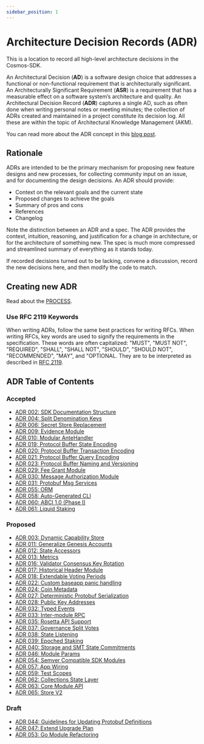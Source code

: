 ```yaml
---
sidebar_position: 1
---
```


# Architecture Decision Records (ADR)

This is a location to record all high-level architecture decisions in the Cosmos-SDK.

An Architectural Decision (**AD**) is a software design choice that addresses a functional or non-functional requirement that is architecturally significant.
An Architecturally Significant Requirement (**ASR**) is a requirement that has a measurable effect on a software system’s architecture and quality.
An Architectural Decision Record (**ADR**) captures a single AD, such as often done when writing personal notes or meeting minutes; the collection of ADRs created and maintained in a project constitute its decision log. All these are within the topic of Architectural Knowledge Management (AKM).

You can read more about the ADR concept in this [blog post](https://product.reverb.com/documenting-architecture-decisions-the-reverb-way-a3563bb24bd0#.78xhdix6t).

## Rationale

ADRs are intended to be the primary mechanism for proposing new feature designs and new processes, for collecting community input on an issue, and for documenting the design decisions.
An ADR should provide:

* Context on the relevant goals and the current state
* Proposed changes to achieve the goals
* Summary of pros and cons
* References
* Changelog

Note the distinction between an ADR and a spec. The ADR provides the context, intuition, reasoning, and
justification for a change in architecture, or for the architecture of something
new. The spec is much more compressed and streamlined summary of everything as
it stands today.

If recorded decisions turned out to be lacking, convene a discussion, record the new decisions here, and then modify the code to match.

## Creating new ADR

Read about the [PROCESS](PROCESS.md).

### Use RFC 2119 Keywords

When writing ADRs, follow the same best practices for writing RFCs. When writing RFCs, key words are used to signify the requirements in the specification. These words are often capitalized: "MUST", "MUST NOT", "REQUIRED", "SHALL", "SHALL NOT", "SHOULD", "SHOULD NOT", "RECOMMENDED", "MAY", and "OPTIONAL. They are to be interpreted as described in [RFC 2119](https://datatracker.ietf.org/doc/html/rfc2119).

## ADR Table of Contents

### Accepted

* [ADR 002: SDK Documentation Structure](adr-002-docs-structure.md)
* [ADR 004: Split Denomination Keys](adr-004-split-denomination-keys.md)
* [ADR 006: Secret Store Replacement](adr-006-secret-store-replacement.md)
* [ADR 009: Evidence Module](adr-009-evidence-module.md)
* [ADR 010: Modular AnteHandler](adr-010-modular-antehandler.md)
* [ADR 019: Protocol Buffer State Encoding](adr-019-protobuf-state-encoding.md)
* [ADR 020: Protocol Buffer Transaction Encoding](adr-020-protobuf-transaction-encoding.md)
* [ADR 021: Protocol Buffer Query Encoding](adr-021-protobuf-query-encoding.md)
* [ADR 023: Protocol Buffer Naming and Versioning](adr-023-protobuf-naming.md)
* [ADR 029: Fee Grant Module](adr-029-fee-grant-module.md)
* [ADR 030: Message Authorization Module](adr-030-authz-module.md)
* [ADR 031: Protobuf Msg Services](adr-031-msg-service.md)
* [ADR 055: ORM](adr-055-orm.md)
* [ADR 058: Auto-Generated CLI](adr-058-auto-generated-cli.md)
* [ADR 060: ABCI 1.0 (Phase I)](adr-060-abci-1.0.md)
* [ADR 061: Liquid Staking](adr-061-liquid-staking.md)

### Proposed

* [ADR 003: Dynamic Capability Store](adr-003-dynamic-capability-store.md)
* [ADR 011: Generalize Genesis Accounts](adr-011-generalize-genesis-accounts.md)
* [ADR 012: State Accessors](adr-012-state-accessors.md)
* [ADR 013: Metrics](adr-013-metrics.md)
* [ADR 016: Validator Consensus Key Rotation](adr-016-validator-consensus-key-rotation.md)
* [ADR 017: Historical Header Module](adr-017-historical-header-module.md)
* [ADR 018: Extendable Voting Periods](adr-018-extendable-voting-period.md)
* [ADR 022: Custom baseapp panic handling](adr-022-custom-panic-handling.md)
* [ADR 024: Coin Metadata](adr-024-coin-metadata.md)
* [ADR 027: Deterministic Protobuf Serialization](adr-027-deterministic-protobuf-serialization.md)
* [ADR 028: Public Key Addresses](adr-028-public-key-addresses.md)
* [ADR 032: Typed Events](adr-032-typed-events.md)
* [ADR 033: Inter-module RPC](adr-033-protobuf-inter-module-comm.md)
* [ADR 035: Rosetta API Support](adr-035-rosetta-api-support.md)
* [ADR 037: Governance Split Votes](adr-037-gov-split-vote.md)
* [ADR 038: State Listening](adr-038-state-listening.md)
* [ADR 039: Epoched Staking](adr-039-epoched-staking.md)
* [ADR 040: Storage and SMT State Commitments](adr-040-storage-and-smt-state-commitments.md)
* [ADR 046: Module Params](adr-046-module-params.md)
* [ADR 054: Semver Compatible SDK Modules](adr-054-semver-compatible-modules.md)
* [ADR 057: App Wiring](adr-057-app-wiring.md)
* [ADR 059: Test Scopes](adr-059-test-scopes.md)
* [ADR 062: Collections State Layer](adr-062-collections-state-layer.md)
* [ADR 063: Core Module API](adr-063-core-module-api.md)
* [ADR 065: Store V2](adr-065-store-v2.md)

### Draft

* [ADR 044: Guidelines for Updating Protobuf Definitions](adr-044-protobuf-updates-guidelines.md)
* [ADR 047: Extend Upgrade Plan](adr-047-extend-upgrade-plan.md)
* [ADR 053: Go Module Refactoring](adr-053-go-module-refactoring.md)
